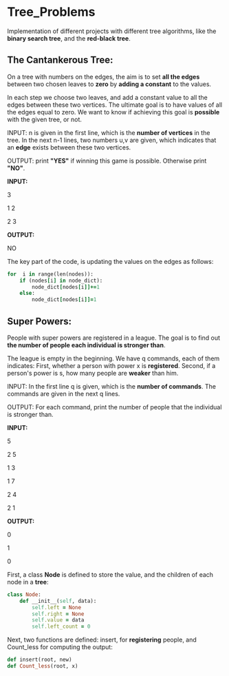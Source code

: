 # Tree_Problems
Implementation of different projects with different tree algorithms, like the **binary search tree**, and the **red-black tree**.

<h2>The Cantankerous Tree:</h2>

On a tree with numbers on the edges, the aim is to set **all the edges** between two chosen leaves to **zero** by **adding a constant** to the values.

In each step we choose two leaves, and add a constant value to all the edges between these two vertices. The ultimate goal is to have values of all the edges equal to zero. We want to know if achieving this goal is **possible** with the given tree, or not.

INPUT: n is given in the first line, which is the **number of vertices** in the tree. In the next n-1 lines, two numbers u,v are given, which indicates that an **edge** exists between these two vertices.

OUTPUT: print **"YES"** if winning this game is possible. Otherwise print **"NO"**.

**INPUT:**

3

1 2

2 3
  
**OUTPUT:**

NO

The key part of the code, is updating the values on the edges as follows:

```ruby
for  i in range(len(nodes)):
    if (nodes[i] in node_dict):
        node_dict[nodes[i]]+=1
    else:
        node_dict[nodes[i]]=1
```

<h2>Super Powers:</h2>

People with super powers are registered in a league. The goal is to find out **the number of people each individual is stronger than**.

The league is empty in the beginning. We have q commands, each of them indicates: First, whether a person with power x is **registered**. Second, if a person's power is s, how many people are **weaker** than him.

INPUT: In the first line q is given, which is the **number of commands**. The commands are given in the next q lines.

OUTPUT: For each command, print the number of people that the individual is stronger than.

**INPUT:**

5

2 5

1 3

1 7

2 4

2 1

**OUTPUT:**

0

1

0
 
First, a class **Node** is defined to store the value, and the children of each node in a **tree**:

```ruby
class Node:
    def __init__(self, data):
        self.left = None
        self.right = None
        self.value = data
        self.left_count = 0
```

Next, two functions are defined: insert, for **registering** people, and Count_less for computing the output:

```ruby
def insert(root, new)
def Count_less(root, x)
```
